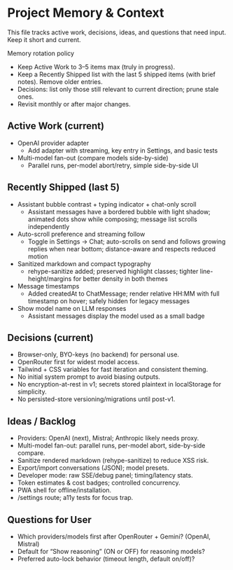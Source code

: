 # Project Memory & Context

This file tracks active work, decisions, ideas, and questions that need input. Keep it short and current.

Memory rotation policy
- Keep Active Work to 3–5 items max (truly in progress).
- Keep a Recently Shipped list with the last 5 shipped items (with brief notes). Remove older entries.
- Decisions: list only those still relevant to current direction; prune stale ones.
- Revisit monthly or after major changes.

## Active Work (current)

- OpenAI provider adapter
  - Add adapter with streaming, key entry in Settings, and basic tests
- Multi-model fan-out (compare models side-by-side)
  - Parallel runs, per-model abort/retry, simple side-by-side UI

## Recently Shipped (last 5)

- Assistant bubble contrast + typing indicator + chat-only scroll
  - Assistant messages have a bordered bubble with light shadow; animated dots show while composing; message list scrolls independently
- Auto-scroll preference and streaming follow
  - Toggle in Settings → Chat; auto-scrolls on send and follows growing replies when near bottom; distance-aware and respects reduced motion
- Sanitized markdown and compact typography
  - rehype-sanitize added; preserved highlight classes; tighter line-height/margins for better density in both themes
- Message timestamps
  - Added createdAt to ChatMessage; render relative HH:MM with full timestamp on hover; safely hidden for legacy messages
- Show model name on LLM responses
  - Assistant messages display the model used as a small badge

## Decisions (current)

- Browser-only, BYO-keys (no backend) for personal use.
- OpenRouter first for widest model access.
- Tailwind + CSS variables for fast iteration and consistent theming.
- No initial system prompt to avoid biasing outputs.
- No encryption-at-rest in v1; secrets stored plaintext in localStorage for simplicity.
- No persisted-store versioning/migrations until post-v1.

## Ideas / Backlog

- Providers: OpenAI (next), Mistral; Anthropic likely needs proxy.
- Multi-model fan-out: parallel runs, per-model abort, side-by-side compare.
- Sanitize rendered markdown (rehype-sanitize) to reduce XSS risk.
- Export/import conversations (JSON); model presets.
- Developer mode: raw SSE/debug panel; timing/latency stats.
- Token estimates & cost badges; controlled concurrency.
- PWA shell for offline/installation.
- /settings route; a11y tests for focus trap.

## Questions for User

- Which providers/models first after OpenRouter + Gemini? (OpenAI, Mistral)
- Default for “Show reasoning” (ON or OFF) for reasoning models?
- Preferred auto-lock behavior (timeout length, default on/off)?
